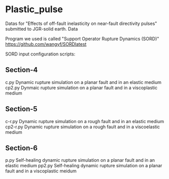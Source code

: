 # Plastic_pulse
Datas for "Effects of off-fault inelasticity on near-fault directivity pulses" submitted to JGR-solid earth.
Data 

Program we used is called "Support Operator Rupture Dynamics (SORD)"
https://github.com/wangyf/SORDlatest

SORD input configuration scripts:

## Section-4
c.py            Dynamic rupture simulation on a planar fault and in an elastic medium
cp2.py          Dynmaic rupture simulation on a planar fault and in a viscoplastic medium

## Section-5
c-r.py          Dynamic rupture simulation on a rough fault and in an elastic medium
cp2-r.py        Dynamic rupture simulation on a rough fault and in a viscoelastic medium

## Section-6
p.py            Self-healing dynamic rupture simulation on a planar fault and in an elastic medium
pp2.py          Self-healing dynamic rupture simulation on a planar fault and in a viscoplastic meidum
